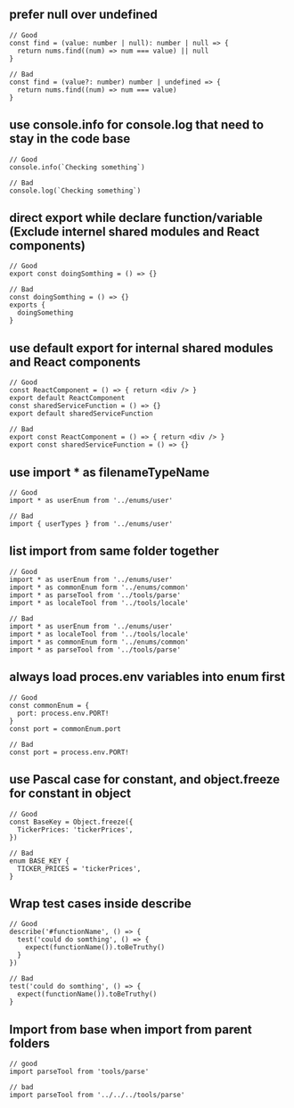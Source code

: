 ## prefer null over undefined
```
// Good
const find = (value: number | null): number | null => {
  return nums.find((num) => num === value) || null
}

// Bad
const find = (value?: number) number | undefined => {
  return nums.find((num) => num === value)
}
```

## use console.info for console.log that need to stay in the code base

```
// Good
console.info(`Checking something`)

// Bad
console.log(`Checking something`)
```

## direct export while declare function/variable (Exclude internel shared modules and React components)

```
// Good
export const doingSomthing = () => {}

// Bad
const doingSomthing = () => {}
exports {
  doingSomething
}
```

## use default export for internal shared modules and React components

```
// Good
const ReactComponent = () => { return <div /> }
export default ReactComponent
const sharedServiceFunction = () => {}
export default sharedServiceFunction

// Bad
export const ReactComponent = () => { return <div /> }
export const sharedServiceFunction = () => {}
```

## use import * as filenameTypeName

```
// Good
import * as userEnum from '../enums/user'

// Bad
import { userTypes } from '../enums/user'
```

## list import from same folder together

```
// Good
import * as userEnum from '../enums/user'
import * as commonEnum form '../enums/common'
import * as parseTool from '../tools/parse'
import * as localeTool from '../tools/locale'

// Bad
import * as userEnum from '../enums/user'
import * as localeTool from '../tools/locale'
import * as commonEnum form '../enums/common'
import * as parseTool from '../tools/parse'
```

## always load proces.env variables into enum first

```
// Good
const commonEnum = {
  port: process.env.PORT!
}
const port = commonEnum.port

// Bad
const port = process.env.PORT!
```

## use Pascal case for constant, and object.freeze for constant in object

```
// Good
const BaseKey = Object.freeze({
  TickerPrices: 'tickerPrices',
})

// Bad
enum BASE_KEY {
  TICKER_PRICES = 'tickerPrices',
}
```

## Wrap test cases inside describe

```
// Good
describe('#functionName', () => {
  test('could do somthing', () => {
    expect(functionName()).toBeTruthy()
  }
})

// Bad
test('could do somthing', () => {
  expect(functionName()).toBeTruthy()
}
```

## Import from base when import from parent folders

```
// good
import parseTool from 'tools/parse'

// bad
import parseTool from '../../../tools/parse'
```